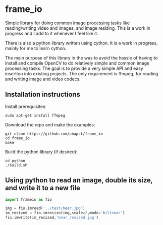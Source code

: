 # frame_io

Simple library for doing common image processing tasks like reading/writing video and images, and image resizing. This is a work in progress and I add to it whenever I feel like it.

There is also a python library written using cython. It is a work in progress, mainly for me to learn cython.

The main purpose of this library in the was to avoid the hassle of having to install and compile OpenCV to do relatively simple and common image processing tasks. The goal is to provide a very simple API and easy insertion into existing projects. The only requirement is ffmpeg, for reading and writing image and video codecs.

## Installation instructions

Install prerequisites:
```
sudo apt-get install ffmpeg
```

Download the repo and make the examples:
```
git clone https://github.com/abapst/frame_io
cd frame_io
make
```

Build the python library (if desired):
```
cd python
./build.sh
```

## Using python to read an image, double its size, and write it to a new file

```python
import frameio as fio

img = fio.imread('../test/bear.jpg')
im_resized = fio.imresize(img,scale=2,mode='bilinear')
fio.imwrite(im_resized,'bear_resized.jpg')
```
